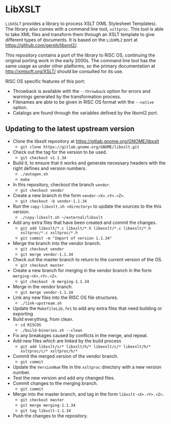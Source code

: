 # LibXSLT

`LibXSLT` provides a library to process XSLT (XML Stylesheet Templates). The library also comes
with a command line tool, `xsltproc`. This tool is able to take XML files and transform them
through an XSLT template to give different types of documents. It is based on the `LibXML2`
port at https://github.com/gerph/libxml2/.

This repository contains a port of the library to RISC OS, continuing the original porting work
in the early 2000s. The command line tool has the same usage as under other platforms, so the
primary documentation at http://xmlsoft.org/XSLT/ should be consulted for its use.

RISC OS specific features of this port:

* Throwback is available with the `--throwback` option for errors and warnings generated by
  the transformation process.
* Filenames are able to be given in RISC OS format with the `--native` option.
* Catalogs are found through the variables defined by the libxml2 port.

## Updating to the latest upstream version

- Clone the libxslt repository at https://gitlab.gnome.org/GNOME/libxslt
    - `git clone https://gitlab.gnome.org/GNOME/libxslt.git`
- Check out the tag for the version to be used.
    - `git checkout v1.1.34`
- Build it, to ensure that it works and generate necessary headers with the right defines and version numbers.
    - `./autogen.sh`
    - `make`
- In this repository, checkout the branch `vendor`.
    - `git checkout vendor`
- Create a new branch in the form `vendor-<X>.<Y>.<Z>`.
    - `git checkout -b vendor-1.1.34`
- Run the `copy-libxslt.sh <directory>` to update the sources to the this version.
    - `./copy-libxslt.sh ~/external/libxslt`
- Add any extra files that have been created and commit the changes.
    - `git add libxslt/*.c libxslt/*.h libexslt/*.c libexslt/*.h xsltproc/*.c xsltproc/*.h`
    - `git commit -m "Import of version 1.1.34"`
- Merge the branch into the vendor branch.
    - `git checkout vendor`
    - `git merge vendor-1.1.34`
- Check out the master branch to return to the current version of the OS.
    - `git checkout master`
- Create a new branch for merging in the vendor branch in the form `merging-<X>.<Y>.<Z>`.
    - `git checkout -b merging-1.1.34`
- Merge in the vendor branch.
    - `git merge vendor-1.1.34`
- Link any new files into the RISC OS file structures.
    - `./link-upstream.sh`
- Update the `MakefileLib,fe1` to add any extra files that need building or exporting
- Build everything, from clean.
    - `cd RISCOS`
    - `./build-binaries.sh --clean`
- Fix any breakages caused by conflicts in the merge, and repeat.
- Add new files which are linked by the build process
    - `git add libxslt/c/* libxslt/h/* libexslt/c/* libexslt/h/* xsltproc/c/* xsltproc/h/*`
- Commit the merged version of the vendor branch.
    - `git commit`
- Update the `VersionNum` file in the `xsltproc` directory with a new version number.
- Test the new version and add any changed files.
- Commit changes to the merging branch.
    - `git commit`
- Merge into the master branch, and tag in the form `libxslt-<X>.<Y>.<Z>`.
    - `git checkout master`
    - `git merge merging-1.1.34`
    - `git tag libxslt-1.1.34`
- Push the changes to the repository.
